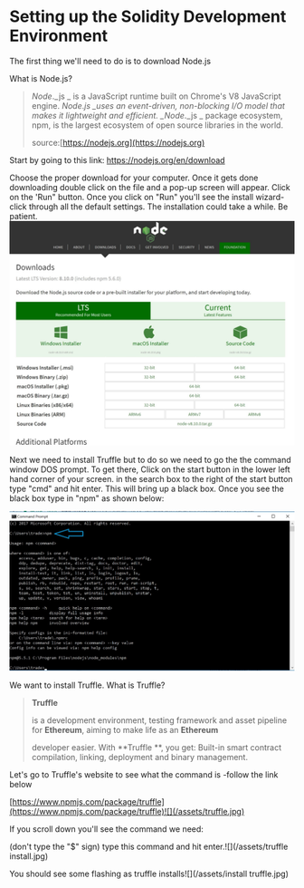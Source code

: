 # Setting up the Solidity Development Environment

The first thing we'll need to do is to download Node.js

What is Node.js?

> _Node_._js _ is a JavaScript runtime built on Chrome's V8 JavaScript engine. _Node_._js  \_uses an event-driven, non-blocking I/O model that makes it lightweight and efficient. \_Node_._js _ package ecosystem, npm, is the largest ecosystem of open source libraries in the world.
>
> source:[https://nodejs.org](https://nodejs.org)

Start by going to this link: [https://nodejs.org/en/download ](https://nodejs.org/en/download/)

Choose the proper download for your computer. Once it gets done downloading double click on the file and a pop-up screen will appear. Click on the 'Run" button. Once you click on "Run" you'll see the install wizard- click  through all the default settings. The installation could take a while. Be patient. ![](/assets/Node.jpg)

Next we need to install Truffle but to do so we need to go the the command window DOS prompt. To get there, Click on the start button in the lower left hand corner of your screen. in the search box to the right of the start button type "cmd" and hit enter. This will bring up a black box. Once you see the black box type in "npm" as shown below:

![](/assets/npm.jpg)

We want to install Truffle. What is Truffle?

> **Truffle**
>
> is a development environment, testing framework and asset pipeline for **Ethereum**, aiming to make life as an **Ethereum**
>
> developer easier. With **Truffle **, you get: Built-in smart contract compilation, linking, deployment and binary management.



Let's go to Truffle's website to see what the command is -follow the link below

[https://www.npmjs.com/package/truffle](https://www.npmjs.com/package/truffle)![](/assets/truffle.jpg)

If you scroll down you'll see the command we need:

\(don't type the "$" sign\) type this command and hit enter.![](/assets/truffle install.jpg)

You should see some flashing as truffle installs![](/assets/install truffle.jpg)

